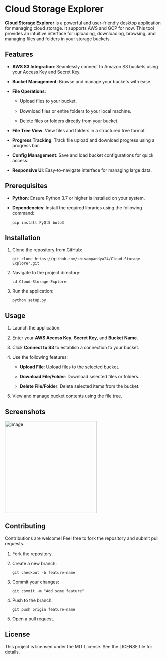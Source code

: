 # Cloud Storage Explorer

**Cloud Storage Explorer** is a powerful and user-friendly desktop application for managing cloud storage. It supports AWS and GCP for now. This tool provides an intuitive interface for uploading, downloading, browsing, and managing files and folders in your storage buckets.

## Features

-   **AWS S3 Integration**: Seamlessly connect to Amazon S3 buckets using your Access Key and Secret Key.
    
-   **Bucket Management**: Browse and manage your buckets with ease.
    
-   **File Operations**:
    
    -   Upload files to your bucket.
        
    -   Download files or entire folders to your local machine.
        
    -   Delete files or folders directly from your bucket.
        
-   **File Tree View**: View files and folders in a structured tree format.
    
-   **Progress Tracking**: Track file upload and download progress using a progress bar.
    
-   **Config Management**: Save and load bucket configurations for quick access.
    
-   **Responsive UI**: Easy-to-navigate interface for managing large data.
    
    

## Prerequisites

-   **Python**: Ensure Python 3.7 or higher is installed on your system.
    
-   **Dependencies**: Install the required libraries using the following command:
    
    ```
    pip install PyQt5 boto3
    ```
    

## Installation

1.  Clone the repository from GitHub:
    
    ```
    git clone https://github.com/shivampandya24/Cloud-Storage-Explorer.git
    ```
    
2.  Navigate to the project directory:
    
    ```
    cd Cloud-Storage-Explorer
    ```
    
3.  Run the application:
    
    ```
    python setup.py
    ```
    

## Usage

1.  Launch the application.
    
2.  Enter your **AWS Access Key**, **Secret Key**, and **Bucket Name**.
    
3.  Click **Connect to S3** to establish a connection to your bucket.
    
4.  Use the following features:
    
    -   **Upload File**: Upload files to the selected bucket.
        
    -   **Download File/Folder**: Download selected files or folders.
        
    -   **Delete File/Folder**: Delete selected items from the bucket.
        
5.  View and manage bucket contents using the file tree.
    

## Screenshots

<img width="293" alt="image" src="https://github.com/user-attachments/assets/d641b0f2-5bf2-4a28-bdb5-b9d9a5a14196" />


## Contributing

Contributions are welcome! Feel free to fork the repository and submit pull requests.

1.  Fork the repository.
    
2.  Create a new branch:
    
    ```
    git checkout -b feature-name
    ```
    
3.  Commit your changes:
    
    ```
    git commit -m "Add some feature"
    ```
    
4.  Push to the branch:
    
    ```
    git push origin feature-name
    ```
    
5.  Open a pull request.
    

## License

This project is licensed under the MIT License. See the LICENSE file for details.
